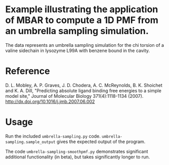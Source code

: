 # Example illustrating the application of MBAR to compute a 1D PMF from an umbrella sampling simulation.

The data represents an umbrella sampling simulation for the chi torsion of a valine sidechain in lysozyme L99A with benzene bound in the cavity.

# Reference

D. L. Mobley, A. P. Graves, J. D. Chodera, A. C. McReynolds, B. K. Shoichet and K. A. Dill, "Predicting absolute ligand binding free energies to a simple model site," Journal of Molecular Biology 371(4):1118-1134 (2007).
http://dx.doi.org/10.1016/j.jmb.2007.06.002

# Usage

Run the included `umbrella-sampling.py` code.  `umbrella-sampling.sample_output` gives the expected output of the program.

The code `umbrella-sampling-smoothpmf.py` demonstrates significant additional functionality (in beta), but takes significantly longer to run.
